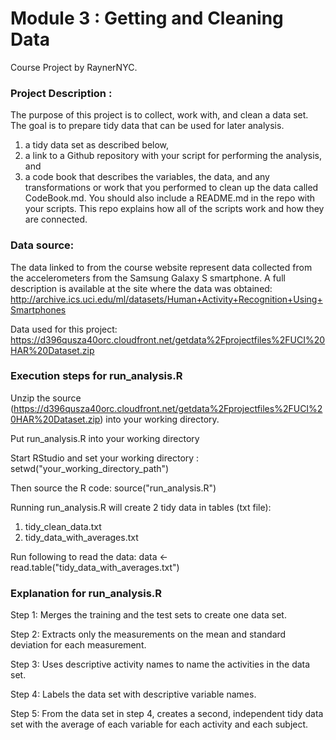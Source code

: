 # Module 3 : Getting and Cleaning Data
Course Project by RaynerNYC.


### Project Description :

The purpose of this project is to collect, work with, and clean a data set. The goal is to prepare tidy data that can be used for later analysis. 
1) a tidy data set as described below, 
2) a link to a Github repository with your script for performing the analysis, and 
3) a code book that describes the variables, the data, and any transformations or work that you performed to clean up the data called CodeBook.md. You should also include a README.md in the repo with your scripts. This repo explains how all of the scripts work and how they are connected.  


### Data source:

The data linked to from the course website represent data collected from the accelerometers from the Samsung Galaxy S smartphone. A full description is available at the site where the data was obtained: 
http://archive.ics.uci.edu/ml/datasets/Human+Activity+Recognition+Using+Smartphones 

Data used for this project: 
https://d396qusza40orc.cloudfront.net/getdata%2Fprojectfiles%2FUCI%20HAR%20Dataset.zip 


### Execution steps for run_analysis.R

Unzip the source (https://d396qusza40orc.cloudfront.net/getdata%2Fprojectfiles%2FUCI%20HAR%20Dataset.zip) into your working directory.

Put run_analysis.R into your working directory

Start RStudio and set your working directory : 
setwd("your_working_directory_path") 

Then source the R code:
source("run_analysis.R")

Running run_analysis.R will create 2 tidy data in tables (txt file):
1. tidy_clean_data.txt
2. tidy_data_with_averages.txt

Run following to read the data: 
data <- read.table("tidy_data_with_averages.txt")


### Explanation for run_analysis.R

Step 1: Merges the training and the test sets to create one data set.

Step 2: Extracts only the measurements on the mean and standard deviation for each measurement. 

Step 3: Uses descriptive activity names to name the activities in the data set.

Step 4: Labels the data set with descriptive variable names. 

Step 5: From the data set in step 4, creates a second, independent tidy data set with the average of each variable for each activity and each subject.
